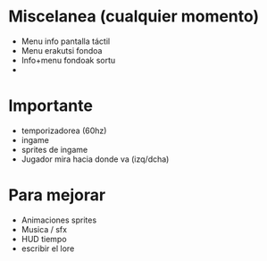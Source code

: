 # Miscelanea (cualquier momento)
- Menu info pantalla táctil
- Menu erakutsi fondoa 
- Info+menu fondoak sortu
- 

# Importante
- temporizadorea (60hz)
- ingame
- sprites de ingame
- Jugador mira hacia donde va (izq/dcha)

# Para mejorar
- Animaciones sprites
- Musica / sfx
- HUD tiempo
- escribir el lore